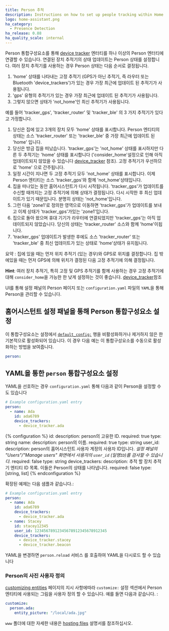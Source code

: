 ```yaml
---
title: Person 추적
description: Instructions on how to set up people tracking within Home Assistant.
logo: home-assistant.png
ha_category:
  - Presence Detection
ha_release: 0.88
ha_quality_scale: internal
---
```


Person 통합구성요소를 통해 [device tracker](/integrations/device_tracker/) 엔터티를 하나 이상의 Person 엔터티에 연결할 수 있습니다. 연결된 장치 추적기의 상태 업데이트는 Person 상태를 설정합니다. 여러 장치 추적기를 사용하는 경우 Person 상태는 다음 순서로 결정됩니다.

1. 'home' 상태를 나타내는 고정 추적기 (GPS가 아닌 추적기, 즉 라우터 또는 Bluetooth 'device_trackers')가 있는 경우 가장 최근에 업데이트 된 추적기가 사용됩니다.
2. 'gps' 유형의 추적기가 있는 경우 가장 최근에 업데이트 된 추적기가 사용됩니다.
3. 그렇지 않으면 상태가 'not_home'인 최신 추적기가 사용됩니다.

예를 들어 'tracker_gps', 'tracker_router' 및 'tracker_ble' 의 3 가지 추적기가 있다고 가정합니다.

1. 당신은 집에 있고 3개의 장치 모두 'home' 상태를 표시합니다. Person 엔티티의 상태는 소스 'tracker_router' 또는 'tracker_ble' 중 가장 최근에 업데이트 된 'home' 입니다.
2. 당신은 방금 집을 떠났습니다. 'tracker_gps'는 'not_home' 상태를 표시하지만 다른 두 추적기는 'home' 상태를 표시합니다 ('consider_home'설정으로 인해 아직 업데이트되지 않았을 수 있습니다 [device_tracker](/integrations/device_tracker/#configuring-a-device_tracker-platform) 참조). 고정 추적기가 우선하므로 'home' 으로 간주됩니다.
3. 일정 시간이 지나면 두 고정 추적기 모두 'not_home' 상태를 표시합니다. 이제 Person 엔티티는 소스 'tracker_gps'와 함께 'not_home'상태입니다.
4. 집을 떠나있는 동안 홈어시스턴트가 다시 시작됩니다. 'tracker_gps'가 업데이트를 수신할 때까지는 고정 추적기에 의해 상태가 결정됩니다. 다시 시작한 후 최신 업데이트가 있기 때문입니다. 분명히 상태는 'not_home'입니다.
5. 그런 다음 'zone1'로 정의한 영역으로 이동하면 'tracker_gps'가 업데이트를 보내고 이제 상태가 'tracker_gps'가있는 'zone1'입니다.
6. 집으로 돌아 왔으며 휴대 기기가 라우터에 연결되었지만 'tracker_gps'는 아직 업데이트되지 않았습니다. 당신의 상태는 'tracker_router' 소스와 함께 'home'이됩니다.
7. 'tracker_gps' 업데이트가 발생한 후에도 소스 'tracker_router' 또는 'tracker_ble' 중 최신 업데이트가 있는 상태로 'home'상태가 유지됩니다.

요약 : 집에 있을 때는 먼저 위치 추적기 (있는 경우)와 GPS로 위치를 결정합니다. 집 밖에있을 때는 먼저 GPS에 의해 위치가 결정된 다음 고정 추적기에 의해 결정됩니다.

**Hint**: 여러 장치 추적기, 특히 고정 및 GPS 추적기를 함께 사용하는 경우 고정 추적기에 대해 `consider_home`을 가능한 한 낮게 설정하는 것이 좋습니다. [device_tracker](/integrations/device_tracker/#configuring-a-device_tracker-platform)참조 

UI를 통해 설정 패널의 Person 페이지 또는 `configuration.yaml` 파일의 `YAML`을 통해 Person을 관리할 수 ​​있습니다.

## 홈어시스턴트 설정 패널을 통해 Person 통합구성요소 설정

이 통합구성요소는 설정에서 [`default_config:`](https://www.home-assistant.io/integrations/default_config/) 행을 비활성화하거나 제거하지 않은 한 기본적으로 활성화되어 있습니다. 이 경우 다음 예는 이 통합구성요소를 수동으로 활성화하는 방법을 보여줍니다.

```yaml
person:
```

## YAML을 통한 `person` 통합구성요소 설정

YAML을 선호하는 경우 `configuration.yaml` 통해 다음과 같이 Person을 설정할 수도 있습니다

```yaml
# Example configuration.yaml entry
person:
  - name: Ada
    id: ada6789
    device_trackers:
      - device_tracker.ada
```

{% configuration %}
  id:
    description: person의 고유한 ID.
    required: true
    type: string
  name:
    description: person의 이름.
    required: true
    type: string
  user_id:
    description: person의 홈어시스턴트 사용자 계정의 사용자 ID입니다. *설정 패널의 "Users"/"Manage users" 화면에서 사용자의 `user_id` (일명`ID`)를 검사할 수 있습니다.*
    required: false
    type: string
  device_trackers:
    description: 추적 할 장치 추적기 엔티티 ID 목록. 이들은 Person의 상태를 나타냅니다.
    required: false
    type: [string, list]
{% endconfiguration %}

확장된 예제는 다음 샘플과 같습니다.:

```yaml
# Example configuration.yaml entry
person:
  - name: Ada
    id: ada6789
    device_trackers:
      - device_tracker.ada
  - name: Stacey
    id: stacey12345
    user_id: 12345678912345678912345678912345
    device_trackers:
      - device_tracker.stacey
      - device_tracker.beacon
```

YAML을 변경하면 `person.reload` 서비스 를 호출하여 YAML을 다시로드 할 수 있습니다

### Person의 사진 사용자 정의

[customizing entities](/docs/configuration/customizing-devices#entity_picture) 페이지의 지시 사항에따라 `customize:` 설정 섹션에서 Person 엔티티에 사용되는 그림을 사용자 정의 할 수 있습니다. 
예를 들면 다음과 같습니다. :

```yaml
customize:
  person.ada:
    entity_picture: "/local/ada.jpg"
```

`www` 폴더에 대한 자세한 내용은 [hosting files](/integrations/http/#hosting-files) 설명서를 참조하십시오.